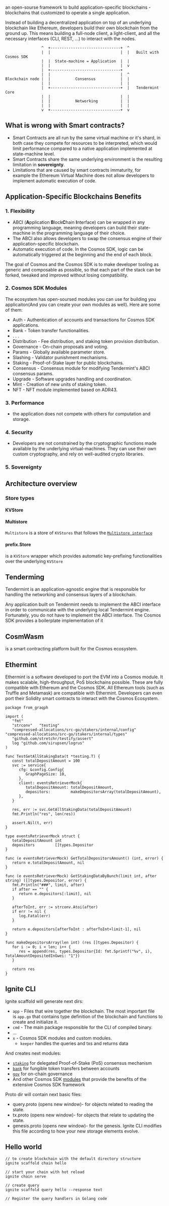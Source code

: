 an open-sourse framework to build application-specific blockchains - blockchains that customized to operate a single application. 

Instead of building a decentralized application on top of an underlying blockchain like Ethereum, developers build their own blockchain from the ground up. This means building a full-node client, a light-client, and all the necessary interfaces (CLI, REST, ...) to interact with the nodes.

```
                ^  +-------------------------------+  ^
                |  |                               |  |   Built with Cosmos SDK
                |  |  State-machine = Application  |  |
                |  |                               |  v
                |  +-------------------------------+
                |  |                               |  ^
Blockchain node |  |           Consensus           |  |
                |  |                               |  |
                |  +-------------------------------+  |   Tendermint Core
                |  |                               |  |
                |  |           Networking          |  |
                |  |                               |  |
                v  +-------------------------------+  v
```

## What is wrong with Smart contracts?

- Smart Contracts are all run by the same virtual machine or it's shard, in both case they compete for resources to be interpreted, which would limit performance compared to a native application implemented at state-machine level.
- Smart Contracts share the same underlying environment is the resulting limitation in **sovereignty**. 
- Limitations that are caused by smart contracts immaturity, for example the Ethereum Virtual Machine does not allow developers to implement automatic execution of code.

## Application-Specific Blockchains Benefits

### 1. Flexibility

- ABCI (**A**pplication **B**lock**C**hain **I**nterface) can be wrapped in any programming language, meaning developers can build their state-machine in the programming language of their choice.
- The ABCI also allows developers to swap the consensus engine of their application-specific blockchain.
- Automatic execution of code. In the Cosmos SDK, logic can be automatically triggered at the beginning and the end of each block.

The goal of Cosmos and the Cosmos SDK is to make developer tooling as generic and composable as possible, so that each part of the stack can be forked, tweaked and improved without losing compatibility.

### 2. Cosmos SDK Modules

The ecosystem has open-soursed modules you can use for building you applicaiton(And you can create your own modules as well). Here are some of them:

- Auth - Authentication of accounts and transactions for Cosmos SDK applications.
- Bank - Token transfer functionalities.
- . . .
- Distribution - Fee distribution, and staking token provision distribution.
- Governance - On-chain proposals and voting.
- Params - Globally available parameter store.
- Slashing - Validator punishment mechanisms.
- Staking - Proof-of-Stake layer for public blockchains.
- Consensus - Consensus module for modifying Tendermint's ABCI consensus params.
- Upgrade - Software upgrades handling and coordination.
- Mint - Creation of new units of staking token.
- NFT - NFT module implemented based on ADR43.

### 3. Performance

- the application does not compete with others for computation and storage.

### 4. Security

- Developers are not constrained by the cryptographic functions made available by the underlying virtual-machines. They can use their own custom cryptography, and rely on well-audited crypto libraries.

### 5. Sovereignty

## Architecture overview

### Store types

#### KVStore

#### Multistore

`Multistore` is a store of `KVStores` that follows the [`Multistore interface`](https://github.com/cosmos/cosmos-sdk/blob/v0.40.0-rc6/store/types/store.go#L104-L133)

#### prefix.Store

is a `KVStore` wrapper which provides automatic key-prefixing functionalities over the underlying `KVStore`


## Tenderming

Tendermint is an application-agnostic engine that is responsible for handling the networking and consensus layers of a blockchain.

Any application built on Tendermint needs to implement the ABCI interface in order to communicate with the underlying local Tendermint engine. Fortunately, you do not have to implement the ABCI interface. The Cosmos SDK provides a boilerplate implementation of it

## CosmWasm

is a smart contracting platform built for the Cosmos ecosystem.

## Ethermint 

Ethermint is a software developed to port the EVM into a Cosmos module. It makes scalable, high-throughput, PoS blockchains possible. These are fully compatible with Ethereum and the Cosmos SDK.
All Ethereum tools (such as Truffle and Metamask) are compatible with Ethermint. Developers can even port their Solidity smart contracts to interact with the Cosmos Ecosystem.


```
package from_graqph  
  
import (  
   "fmt"  
   "strconv"   "testing"  
   "compressed-allocations/src-go/stakers/internal/config"   "compressed-allocations/src-go/stakers/internal/types"  
   "github.com/stretchr/testify/assert"  
   log "github.com/sirupsen/logrus"  
)  
  
func TestGetAllStakingData(t *testing.T) {  
   const totalDepositAmount = 100  
   svc := service{  
      cfg: &config.Config{  
         GraphPageSize: 10,  
      },  
      client: eventsRetrieverMock{  
         totalDepositAmount: totalDepositAmount,  
         depositors:         makeDepositorsArray(totalDepositAmount),  
      },  
   }  
  
   res, err := svc.GetAllStakingData(totalDepositAmount)  
   fmt.Println("res", len(res))  
  
   assert.Nil(t, err)  
}  
  
type eventsRetrieverMock struct {  
   totalDepositAmount int  
   depositors         []types.Depositor  
}  
  
func (e eventsRetrieverMock) GetTotalDepositorsAmount() (int, error) {  
   return e.totalDepositAmount, nil  
}  
  
func (e eventsRetrieverMock) GetStakingDataByBunch(limit int, after string) ([]types.Depositor, error) {  
   fmt.Println("###", limit, after)  
   if after == "" {  
      return e.depositors[:limit], nil  
   }  
  
   afterToInt, err := strconv.Atoi(after)  
   if err != nil {  
      log.Fatal(err)  
   }  
  
   return e.depositors[afterToInt : afterToInt+limit-1], nil  
}  
  
func makeDepositorsArray(len int) (res []types.Depositor) {  
   for i := 0; i < len; i++ {  
      res = append(res, types.Depositor{Id: fmt.Sprintf("%v", i), TotalAmountDepositedInGwei: "1"})  
   }  
  
   return res  
}
```

## Ignite CLI

Ignite scaffold will generate next dirs:
- `app` - Files that wire together the blockchain. The most important file is `app.go` that contains type definition of the blockchain and functions to create and initialize it.
- `cmd` - The main package responsible for the CLI of compiled binary.
- ...
-  `x` - Cosmos SDK modules and custom modules.
	- `keeper` handles the queries and txs and returns data

And creates next modules:
-   [`staking`](https://docs.cosmos.network/main/modules/staking/) for delegated Proof-of-Stake (PoS) consensus mechanism
-   [`bank`](https://docs.cosmos.network/main/modules/bank/) for fungible token transfers between accounts
-   [`gov`](https://docs.cosmos.network/main/modules/gov/) for on-chain governance
-   And other Cosmos SDK [modules](https://docs.cosmos.network/main/modules/) that provide the benefits of the extensive Cosmos SDK framework

Proto dir will contain next basic files:
- query.proto (opens new window)- for objects related to reading the state.
- tx.proto (opens new window)- for objects that relate to updating the state.
- genesis.proto (opens new window)- for the genesis. Ignite CLI modifies this file according to how your new storage elements evolve.

## Hello world

```
// to create blockchain with the default directory structure
ignite scaffold chain hello

// start your chain with hot reload
ignite chain serve

// create query
ignite scaffold query hello --response text

// Register the query handlers in Golang code 
	

```



